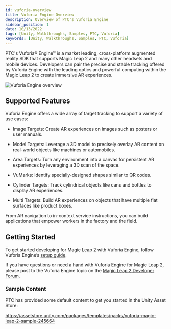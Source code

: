 ```yaml
---
id: vuforia-overview
title: Vuforia Engine Overview
description: Overview of PTC's Vuforia Engine
sidebar_position: 1
date: 10/13/2022
tags: [Unity, Walkthroughs, Samples, PTC, Vuforia]
keywords: [Unity, Walkthroughs, Samples, PTC, Vuforia]
---
```


PTC's Vuforia® Engine™ is a market leading, cross-platform augmented reality SDK that supports Magic Leap 2 and many other headsets and mobile devices. Developers can pair the precise and stable tracking offered by Vuforia Engine with the leading optics and powerful computing within the Magic Leap 2 to create immersive AR experiences.

![Vuforia Engine overview](/img/third-party/vuforia_aerospace-web.jpg)

## Supported Features

Vuforia Engine offers a wide array of target tracking to support a variety of use cases:

- Image Targets: Create AR experiences on images such as posters or user manuals.

- Model Targets: Leverage a 3D model to precisely overlay AR content on real-world objects like machines or automobiles.

- Area Targets: Turn any environment into a canvas for persistent AR experiences by leveraging a 3D scan of the space.

- VuMarks:  Identify specially-designed shapes similar to QR codes.

- Cylinder Targets: Track cylindrical objects like cans and bottles to display AR experiences.

- Multi Targets: Build AR experiences on objects that have multiple flat surfaces like product boxes.

From AR navigation to in-context service instructions, you can build applications that empower workers in the factory and the field.

## Getting Started

To get started developing for Magic Leap 2 with Vuforia Engine, follow Vuforia Engine’s [setup guide](https://library.vuforia.com/getting-started/getting-started-vuforia-engine-and-magic-leap-2).

If you have questions or need a hand with Vuforia Engine for Magic Leap 2, please post to the Vuforia Engine topic on the [Magic Leap 2 Developer Forum](https://forum.magicleap.cloud/c/vuforia-engine/161).

### Sample Content

PTC has provided some default content to get you started in the Unity Asset Store:

<https://assetstore.unity.com/packages/templates/packs/vuforia-magic-leap-2-sample-245664>

